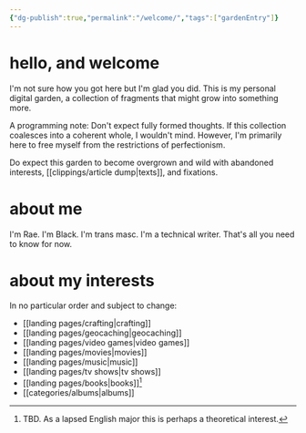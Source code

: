 ```yaml
---
{"dg-publish":true,"permalink":"/welcome/","tags":["gardenEntry"]}
---
```


# hello, and welcome

I'm not sure how you got here but I'm glad you did. This is my personal digital garden, a collection of fragments that might grow into something more. 

A programming note: Don't expect fully formed thoughts. If this collection coalesces into a coherent whole, I wouldn't mind. However, I'm primarily here to free myself from the restrictions of perfectionism. 

Do expect this garden to become overgrown and wild with abandoned interests, [[clippings/article dump\|texts]], and fixations.

# about me

I'm Rae. I'm Black. I'm trans masc. I'm a technical writer. That's all you need to know for now.

# about my interests

In no particular order and subject to change:
 - [[landing pages/crafting\|crafting]]
 - [[landing pages/geocaching\|geocaching]]
 - [[landing pages/video games\|video games]]
 - [[landing pages/movies\|movies]]
 - [[landing pages/music\|music]]
 - [[landing pages/tv shows\|tv shows]]
 - [[landing pages/books\|books]][^1]
- [[categories/albums\|albums]]



[^1]: TBD. As a lapsed English major this is perhaps a theoretical interest.